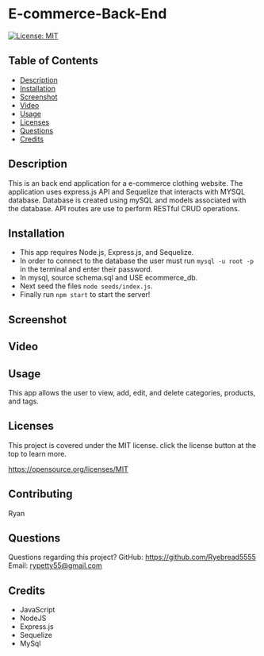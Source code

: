 # E-commerce-Back-End

[![License: MIT](https://img.shields.io/badge/License-MIT-yellow.svg)](https://opensource.org/licenses/MIT)

## Table of Contents
* [Description](#description)
* [Installation](#installation)
* [Screenshot](#screenshot)
* [Video](#video)
* [Usage](#usage)
* [Licenses](#license)
* [Questions](#questions)
* [Credits](#credits)

## Description
This is an back end application for a e-commerce clothing website. The application uses express.js API and Sequelize that interacts with MYSQL database. Database is created using mySQL and models associated with the database. API routes are use to perform RESTful CRUD operations.

## Installation
- This app requires Node.js, Express.js, and Sequelize. 
- In order to connect to the database the user must run ```mysql -u root -p``` in the terminal and enter their password. 
- In mysql, source schema.sql and USE ecommerce_db.
- Next seed the files ```node seeds/index.js```.
- Finally run ```npm start``` to start the server!

## Screenshot

## Video

## Usage
This app allows the user to view, add, edit, and delete categories, products, and tags.

## Licenses
This project is covered under the MIT license. click the license button at the top to learn more.

https://opensource.org/licenses/MIT

## Contributing
Ryan

## Questions
Questions regarding this project?
GitHub: https://github.com/Ryebread5555
Email: rypetty55@gmail.com

## Credits
- JavaScript
- NodeJS
- Express.js
- Sequelize
- MySql

